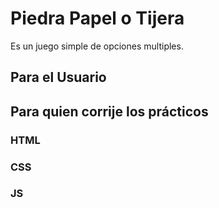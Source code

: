 # Piedra Papel o Tijera
Es un juego simple de opciones multiples. 

## Para el Usuario

## Para quien corrije los prácticos

### HTML 

### CSS

### JS




